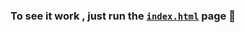 ###  To see it work , just run the [`index.html`](https://github.com/shlomoYelin/Contacts/blob/main/contacts/View/index.html) page :hugs:
